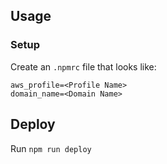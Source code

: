 ## Usage
### Setup
Create an `.npmrc` file that looks like:

```
aws_profile=<Profile Name>
domain_name=<Domain Name>
```

## Deploy
Run `npm run deploy`
